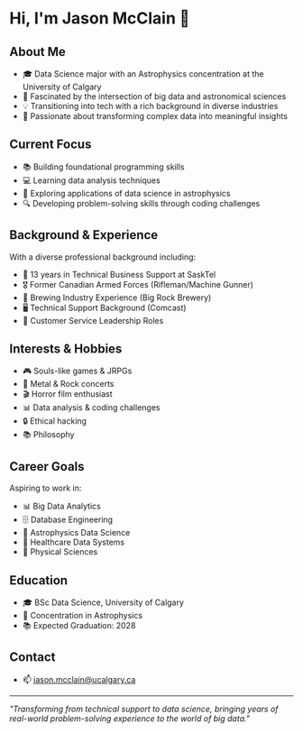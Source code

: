 # Hi, I'm Jason McClain 👋

## About Me
- 🎓 Data Science major with an Astrophysics concentration at the University of Calgary
- 🔭 Fascinated by the intersection of big data and astronomical sciences
- 💡 Transitioning into tech with a rich background in diverse industries
- 🌟 Passionate about transforming complex data into meaningful insights

## Current Focus
- 📚 Building foundational programming skills
- 💻 Learning data analysis techniques
- 🌌 Exploring applications of data science in astrophysics
- 🔍 Developing problem-solving skills through coding challenges

## Background & Experience
With a diverse professional background including:
- 💼 13 years in Technical Business Support at SaskTel
- 🎖️ Former Canadian Armed Forces (Rifleman/Machine Gunner)
- 🍺 Brewing Industry Experience (Big Rock Brewery)
- 🖥️ Technical Support Background (Comcast)
- 🤝 Customer Service Leadership Roles

## Interests & Hobbies
- 🎮 Souls-like games & JRPGs
- 🎸 Metal & Rock concerts
- 🎬 Horror film enthusiast
- 📊 Data analysis & coding challenges
- 🔒 Ethical hacking
- 📚 Philosophy

## Career Goals
Aspiring to work in:
- 📊 Big Data Analytics
- 🗄️ Database Engineering
- 🌌 Astrophysics Data Science
- 🏥 Healthcare Data Systems
- 🔬 Physical Sciences

## Education
- 🎓 BSc Data Science, University of Calgary
- 🔭 Concentration in Astrophysics
- 📚 Expected Graduation: 2028

## Contact
- 📫 jason.mcclain@ucalgary.ca

---
*"Transforming from technical support to data science, bringing years of real-world problem-solving experience to the world of big data."*

